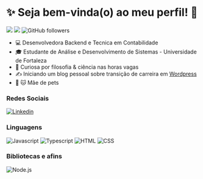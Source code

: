 # :sparkles: Seja bem-vinda(o) ao meu perfil! :vulcan_salute:

![](https://komarev.com/ghpvc/?username=raphavidall&color=000000)
![](https://estruyf-github.azurewebsites.net/api/VisitorHit?user=raphavidall&countColorcountColor&countColor=%232979ff) ![GitHub followers](https://img.shields.io/github/followers/raphavidall?label=Follow&style=social)

- :computer: Desenvolvedora Backend e Tecnica em Contabilidade
- :mortar_board: Estudante de Análise e Desenvolvimento de Sistemas - Universidade de Fortaleza
- :book: Curiosa por filosofia & ciência nas horas vagas
- :writing_hand: Iniciando um blog pessoal sobre transição de carreira em [Wordpress](https://transicaoparatech.wordpress.com/)
- :dog: :cat: Mãe de pets

### Redes Sociais

[![Linkedin](https://img.shields.io/badge/LinkedIn-0077B5?style=flat&logo=linkedin)](https://www.linkedin.com/in/raphaela-vidal)

### Linguagens

![Javascript](https://img.shields.io/badge/Javascript-282C34?style=flat&logo=javascript)
![Typescript](https://img.shields.io/badge/Typescript-282C34?logo=typescript)
![HTML](https://img.shields.io/badge/HTML-282C34?logo=html5)
![CSS](https://img.shields.io/badge/CSS-282C34?logo=css3&logoColor=1572B6)

### Bibliotecas e afins

![Node.js](https://img.shields.io/badge/Node.js-282C34?logo=node.js)

